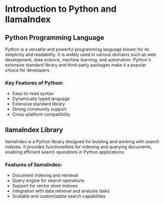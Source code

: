 # Introduction to Python and llamaIndex

## Python Programming Language

Python is a versatile and powerful programming language known for its simplicity and readability. It is widely used in various domains such as web development, data science, machine learning, and automation. Python's extensive standard library and third-party packages make it a popular choice for developers.

### Key Features of Python:
- Easy-to-read syntax
- Dynamically typed language
- Extensive standard library
- Strong community support
- Cross-platform compatibility

## llamaIndex Library

llamaIndex is a Python library designed for building and working with search indexes. It provides functionalities for indexing and querying documents, enabling efficient search operations in Python applications.

### Features of llamaIndex:
- Document indexing and retrieval
- Query engine for search operations
- Support for vector store indexes
- Integration with data retrieval and analysis tasks
- Scalable and customizable search capabilities

